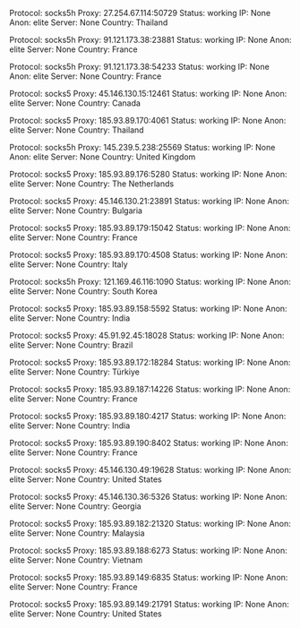 Protocol: socks5h
Proxy: 27.254.67.114:50729
Status: working
IP: None
Anon: elite
Server: None
Country: Thailand

Protocol: socks5h
Proxy: 91.121.173.38:23881
Status: working
IP: None
Anon: elite
Server: None
Country: France

Protocol: socks5h
Proxy: 91.121.173.38:54233
Status: working
IP: None
Anon: elite
Server: None
Country: France

Protocol: socks5
Proxy: 45.146.130.15:12461
Status: working
IP: None
Anon: elite
Server: None
Country: Canada

Protocol: socks5
Proxy: 185.93.89.170:4061
Status: working
IP: None
Anon: elite
Server: None
Country: Thailand

Protocol: socks5h
Proxy: 145.239.5.238:25569
Status: working
IP: None
Anon: elite
Server: None
Country: United Kingdom

Protocol: socks5
Proxy: 185.93.89.176:5280
Status: working
IP: None
Anon: elite
Server: None
Country: The Netherlands

Protocol: socks5
Proxy: 45.146.130.21:23891
Status: working
IP: None
Anon: elite
Server: None
Country: Bulgaria

Protocol: socks5
Proxy: 185.93.89.179:15042
Status: working
IP: None
Anon: elite
Server: None
Country: France

Protocol: socks5
Proxy: 185.93.89.170:4508
Status: working
IP: None
Anon: elite
Server: None
Country: Italy

Protocol: socks5h
Proxy: 121.169.46.116:1090
Status: working
IP: None
Anon: elite
Server: None
Country: South Korea

Protocol: socks5
Proxy: 185.93.89.158:5592
Status: working
IP: None
Anon: elite
Server: None
Country: India

Protocol: socks5
Proxy: 45.91.92.45:18028
Status: working
IP: None
Anon: elite
Server: None
Country: Brazil

Protocol: socks5
Proxy: 185.93.89.172:18284
Status: working
IP: None
Anon: elite
Server: None
Country: Türkiye

Protocol: socks5
Proxy: 185.93.89.187:14226
Status: working
IP: None
Anon: elite
Server: None
Country: France

Protocol: socks5
Proxy: 185.93.89.180:4217
Status: working
IP: None
Anon: elite
Server: None
Country: India

Protocol: socks5
Proxy: 185.93.89.190:8402
Status: working
IP: None
Anon: elite
Server: None
Country: France

Protocol: socks5
Proxy: 45.146.130.49:19628
Status: working
IP: None
Anon: elite
Server: None
Country: United States

Protocol: socks5
Proxy: 45.146.130.36:5326
Status: working
IP: None
Anon: elite
Server: None
Country: Georgia

Protocol: socks5
Proxy: 185.93.89.182:21320
Status: working
IP: None
Anon: elite
Server: None
Country: Malaysia

Protocol: socks5
Proxy: 185.93.89.188:6273
Status: working
IP: None
Anon: elite
Server: None
Country: Vietnam

Protocol: socks5
Proxy: 185.93.89.149:6835
Status: working
IP: None
Anon: elite
Server: None
Country: France

Protocol: socks5
Proxy: 185.93.89.149:21791
Status: working
IP: None
Anon: elite
Server: None
Country: United States

